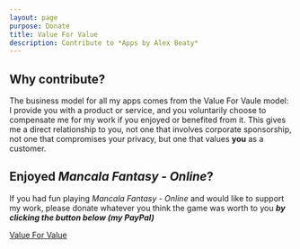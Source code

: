 ```yaml
---
layout: page
purpose: Donate
title: Value For Value
description: Contribute to *Apps by Alex Beaty*
---
```


## Why contribute?

The business model for all my apps comes from the Value For Vaule model: I provide you with a product or service, and you voluntarily choose to compensate me for my work if you enjoyed or benefited from it. This gives me a direct relationship to you, not one that involves corporate sponsorship, not one that compromises your privacy, but one that values **you** as a customer.

## Enjoyed _Mancala Fantasy - Online_?

If you had fun playing _Mancala Fantasy - Online_ and would like to support my work, please donate whatever you think the game was worth to you ***by clicking the button below (my PayPal)***

<a href="{{ site.paypal }}" class="button">Value For Value</a>
